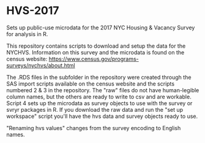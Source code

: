 # HVS-2017
Sets up public-use microdata for the 2017 NYC Housing &amp; Vacancy Survey for analysis in R.

This repository contains scripts to download and setup the data for the NYCHVS.
Information on this survey and the microdata is found on the census website:
https://www.census.gov/programs-surveys/nychvs/about.html

The .RDS files in the subfolder in the repository were created through the SAS import scripts available on the census website and the scripts numbered 2 & 3 in the repository. The "raw" files do not have human-legible column names, but the others are ready to write to csv and are workable.
Script 4 sets up the microdata as survey objects to use with the survey or svryr packages in R.
If you download the raw data and run the "set up workspace" script you'll have the hvs data and survey objects ready to use.

"Renaming hvs values" changes from the survey encoding to English names.

